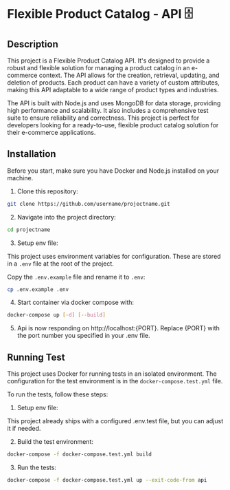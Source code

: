 # Flexible Product Catalog - API 🗄️

## Description

This project is a Flexible Product Catalog API. It's designed to provide a robust and flexible solution for managing a product catalog in an e-commerce context. The API allows for the creation, retrieval, updating, and deletion of products. Each product can have a variety of custom attributes, making this API adaptable to a wide range of product types and industries.

The API is built with Node.js and uses MongoDB for data storage, providing high performance and scalability. It also includes a comprehensive test suite to ensure reliability and correctness. This project is perfect for developers looking for a ready-to-use, flexible product catalog solution for their e-commerce applications.

## Installation

Before you start, make sure you have Docker and Node.js installed on your machine.

1. Clone this repository:

```bash
git clone https://github.com/username/projectname.git
```

2. Navigate into the project directory:

```bash
cd projectname
```

3. Setup env file:

This project uses environment variables for configuration. These are stored in a `.env` file at the root of the project.

Copy the `.env.example` file and rename it to `.env`:

```bash
cp .env.example .env
```

4. Start container via docker compose with:

```sh
docker-compose up [-d] [--build]
```

5. Api is now responding on http://localhost:{PORT}. Replace {PORT} with the port number you specified in your .env file.

## Running Test

This project uses Docker for running tests in an isolated environment. The configuration for the test environment is in the `docker-compose.test.yml` file.

To run the tests, follow these steps:

1. Setup env file:

This project already ships with a configured .env.test file, but you can adjust it if needed.

2. Build the test environment:

```bash
docker-compose -f docker-compose.test.yml build
```

3. Run the tests:

```bash
docker-compose -f docker-compose.test.yml up --exit-code-from api
```
